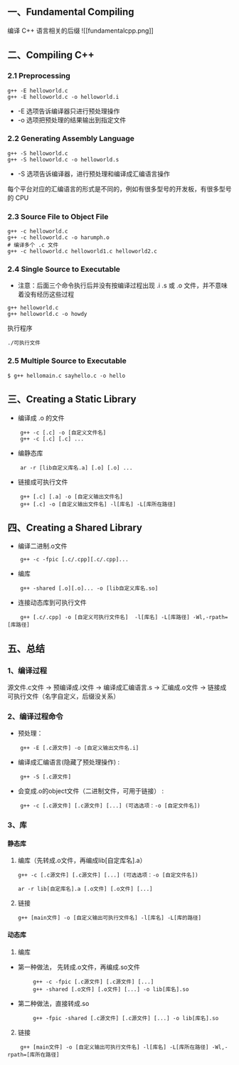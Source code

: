 ## 一、Fundamental Compiling
编译 C++ 语言相关的后缀
![[fundamentalcpp.png]]
## 二、Compiling C++
### 2.1 Preprocessing

```shell
g++ -E helloworld.c
g++ -E helloworld.c -o helloworld.i
```
+ -E 选项告诉编译器只进行预处理操作
+ -o 选项把预处理的结果输出到指定文件

### 2.2 Generating Assembly Language
```shell
g++ -S helloworld.c
g++ -S helloworld.c -o helloworld.s
```
+ -S 选项告诉编译器，进行预处理和编译成汇编语言操作

每个平台对应的汇编语言的形式是不同的，例如有很多型号的开发板，有很多型号的 CPU

### 2.3 Source File to Object File
```shell
g++ -c helloworld.c
g++ -c helloworld.c -o harumph.o
# 编译多个 .c 文件
g++ -c helloworld.c helloworld1.c helloworld2.c
```

### 2.4 Single Source to Executable
+ 注意：后面三个命令执行后并没有按编译过程出现 .i .s 或 .o 文件，并不意味着没有经历这些过程

```shell
g++ helloworld.c
g++ helloworld.c -o howdy
```

执行程序
```shell
./可执行文件
```

### 2.5 Multiple Source to Executable

```shell
$ g++ hellomain.c sayhello.c -o hello
```


## 三、Creating a Static Library
+ 编译成 .o 的文件
```shell
    g++ -c [.c] -o [自定义文件名] 
    g++ -c [.c] [.c] ...
```
+ 编静态库
```shell
    ar -r [lib自定义库名.a] [.o] [.o] ...
```
+ 链接成可执行文件
```shell
    g++ [.c] [.a] -o [自定义输出文件名]
    g++ [.c] -o [自定义输出文件名] -l[库名] -L[库所在路径]
```

## 四、Creating a Shared Library
+ 编译二进制.o文件
```shell
    g++ -c -fpic [.c/.cpp][.c/.cpp]... 
```
+ 编库
```shell
    g++ -shared [.o][.o]... -o [lib自定义库名.so]
```
- 连接动态库到可执行文件
```shell
    g++ [.c/.cpp] -o [自定义可执行文件名]  -l[库名] -L[库路径] -Wl,-rpath=[库路径]
```

## 五、总结
### 1、编译过程
源文件.c文件 -> 预编译成.i文件 -> 编译成汇编语言.s -> 汇编成.o文件 -> 链接成可执行文件（名字自定义，后缀没关系）

### 2、编译过程命令
+ 预处理： 
```shell
    g++ -E [.c源文件] -o [自定义输出文件名.i]
```
+ 编译成汇编语言(隐藏了预处理操作) :
```shell
    g++ -S [.c源文件] 
```
+ 会变成.o的object文件（二进制文件，可用于链接） :
```shell
    g++ -c [.c源文件] [.c源文件] [...] (可选选项：-o [自定文件名])
```

### 3、库
#### 静态库
1. 编库（先转成.o文件，再编成lib[自定库名].a）
    ```
    g++ -c [.c源文件] [.c源文件] [...] (可选选项：-o [自定文件名])
    ```
    ```
    ar -r lib[自定库名].a [.o文件] [.o文件] [...]
    ```
2. 链接
    ```
    g++ [main文件] -o [自定义输出可执行文件名] -l[库名] -L[库的路径]
    ```

#### 动态库
1. 编库      
+ 第一种做法， 先转成.o文件，再编成.so文件
```shell
        g++ -c -fpic [.c源文件] [.c源文件] [...]
        g++ -shared [.o文件] [.o文件] [...] -o lib[库名].so
```
+ 第二种做法，直接转成.so
```shell
        g++ -fpic -shared [.c源文件] [.c源文件] [...] -o lib[库名].so
```

2. 链接
```shell
    g++ [main文件] -o [自定义输出可执行文件名] -l[库名] -L[库所在路径] -Wl,-rpath=[库所在路径]
```
        